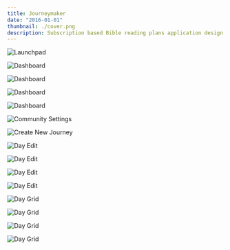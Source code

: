 ```yaml
---
title: Journeymaker
date: "2016-01-01"
thumbnail: ./cover.png
description: Subscription based Bible reading plans application design.
---
```


<div class="kg-card kg-image-card kg-width-full">

![Launchpad](./1launchpad-1.png)

</div>

<div class="kg-card kg-image-card kg-width-full">

![Dashboard](./2dashboard-1.png)

</div>

<div class="kg-card kg-image-card kg-width-full">

![Dashboard](./2dashboard-1.png)

</div>

<div class="kg-card kg-image-card kg-width-full">

![Dashboard](./2dashboard-1.png)

</div>

<div class="kg-card kg-image-card kg-width-full">

![Dashboard](./2dashboard-1.png)

</div>

<div class="kg-card kg-image-card kg-width-full">

![Community Settings](./3communitysettings-1.png)

</div>

<div class="kg-card kg-image-card kg-width-full">

![Create New Journey](./4createnew-1.png)

</div>

<div class="grid-group--mobile">

![Day Edit](./5dayedit-1.png)

![Day Edit](./5dayedit-2.png)

![Day Edit](./5dayedit-3.png)

![Day Edit](./5dayedit-4.png)

</div>

<div class="grid-group--mobile">

![Day Grid](./6daygrid-1.png)

![Day Grid](./6daygrid-2.png)

![Day Grid](./6daygrid-3.png)

![Day Grid](./6daygrid-4.png)

</div>
